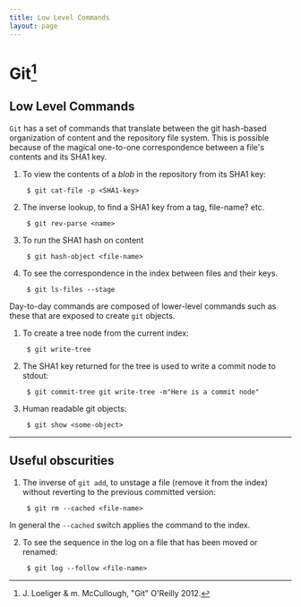 ```yaml
---
title: Low Level Commands 
layout: page
---
```

# Git[^fn]

##  Low Level Commands

[^fn]: J. Loeliger & m. McCullough, "Git" O'Reilly 2012.

`Git` has a set of commands that translate between the git hash-based organization of content and the repository file system. This is possible because of the magical one-to-one correspondence between a file's contents and its SHA1 key.

1. To view the contents of a _blob_ in the repository from its SHA1 key:

		$ git cat-file -p <SHA1-key>
	
2. The inverse lookup, to find a SHA1 key from a tag, file-name?  etc.

    	$ git rev-parse <name>
    
3. To run the SHA1 hash on content

    	$ git hash-object <file-name>
	
4. To see the correspondence in the index between files and their keys.

		$ git ls-files --stage

Day-to-day commands are composed of lower-level commands such as these that are exposed to create `git` objects.  

1. To create a tree node from the current index:

		$ git write-tree 
	
2. The SHA1 key returned for the tree is used to write a commit node to stdout:

		$ git commit-tree git write-tree -m"Here is a commit node"
	
3. Human readable git objects:

    	$ git show <some-object>
    
*****

## Useful obscurities

1. The inverse of `git add`, to unstage a file (remove it from the index) without reverting to the previous committed version:

    	$ git rm --cached <file-name>
    
In general the `--cached` switch applies the command to the index.

2. To see the sequence in the log on a file that has been moved or renamed:

    	$ git log --follow <file-name>
    
    
    
    
	
	
